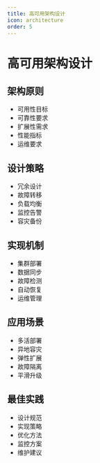 ```yaml
---
title: 高可用架构设计
icon: architecture
order: 5
---
```


# 高可用架构设计

## 架构原则
- 可用性目标
- 可靠性要求
- 扩展性需求
- 性能指标
- 运维要求

## 设计策略
- 冗余设计
- 故障转移
- 负载均衡
- 监控告警
- 容灾备份

## 实现机制
- 集群部署
- 数据同步
- 故障检测
- 自动恢复
- 运维管理

## 应用场景
- 多活部署
- 异地容灾
- 弹性扩展
- 故障隔离
- 平滑升级

## 最佳实践
- 设计规范
- 实现策略
- 优化方法
- 监控方案
- 维护建议

